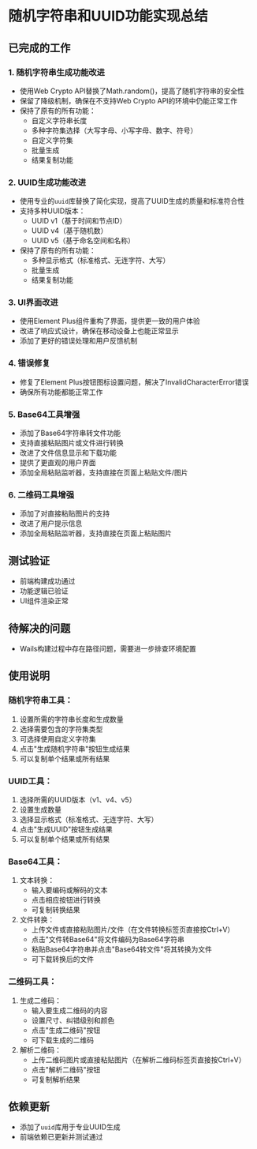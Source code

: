 # 随机字符串和UUID功能实现总结

## 已完成的工作

### 1. 随机字符串生成功能改进
- 使用Web Crypto API替换了Math.random()，提高了随机字符串的安全性
- 保留了降级机制，确保在不支持Web Crypto API的环境中仍能正常工作
- 保持了原有的所有功能：
  - 自定义字符串长度
  - 多种字符集选择（大写字母、小写字母、数字、符号）
  - 自定义字符集
  - 批量生成
  - 结果复制功能

### 2. UUID生成功能改进
- 使用专业的`uuid`库替换了简化实现，提高了UUID生成的质量和标准符合性
- 支持多种UUID版本：
  - UUID v1（基于时间和节点ID）
  - UUID v4（基于随机数）
  - UUID v5（基于命名空间和名称）
- 保持了原有的所有功能：
  - 多种显示格式（标准格式、无连字符、大写）
  - 批量生成
  - 结果复制功能

### 3. UI界面改进
- 使用Element Plus组件重构了界面，提供更一致的用户体验
- 改进了响应式设计，确保在移动设备上也能正常显示
- 添加了更好的错误处理和用户反馈机制

### 4. 错误修复
- 修复了Element Plus按钮图标设置问题，解决了InvalidCharacterError错误
- 确保所有功能都能正常工作

### 5. Base64工具增强
- 添加了Base64字符串转文件功能
- 支持直接粘贴图片或文件进行转换
- 改进了文件信息显示和下载功能
- 提供了更直观的用户界面
- 添加全局粘贴监听器，支持直接在页面上粘贴文件/图片

### 6. 二维码工具增强
- 添加了对直接粘贴图片的支持
- 改进了用户提示信息
- 添加全局粘贴监听器，支持直接在页面上粘贴图片

## 测试验证
- 前端构建成功通过
- 功能逻辑已验证
- UI组件渲染正常

## 待解决的问题
- Wails构建过程中存在路径问题，需要进一步排查环境配置

## 使用说明

### 随机字符串工具：
1. 设置所需的字符串长度和生成数量
2. 选择需要包含的字符集类型
3. 可选择使用自定义字符集
4. 点击"生成随机字符串"按钮生成结果
5. 可以复制单个结果或所有结果

### UUID工具：
1. 选择所需的UUID版本（v1、v4、v5）
2. 设置生成数量
3. 选择显示格式（标准格式、无连字符、大写）
4. 点击"生成UUID"按钮生成结果
5. 可以复制单个结果或所有结果

### Base64工具：
1. 文本转换：
   - 输入要编码或解码的文本
   - 点击相应按钮进行转换
   - 可复制转换结果
2. 文件转换：
   - 上传文件或直接粘贴图片/文件（在文件转换标签页直接按Ctrl+V）
   - 点击"文件转Base64"将文件编码为Base64字符串
   - 粘贴Base64字符串并点击"Base64转文件"将其转换为文件
   - 可下载转换后的文件

### 二维码工具：
1. 生成二维码：
   - 输入要生成二维码的内容
   - 设置尺寸、纠错级别和颜色
   - 点击"生成二维码"按钮
   - 可下载生成的二维码
2. 解析二维码：
   - 上传二维码图片或直接粘贴图片（在解析二维码标签页直接按Ctrl+V）
   - 点击"解析二维码"按钮
   - 可复制解析结果

## 依赖更新
- 添加了`uuid`库用于专业UUID生成
- 前端依赖已更新并测试通过